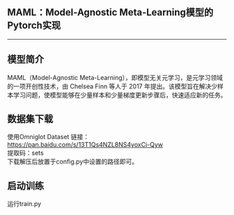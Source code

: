 ﻿## MAML：Model-Agnostic Meta-Learning模型的Pytorch实现
---

## 模型简介
MAML（Model-Agnostic Meta-Learning），即模型无关元学习，是元学习领域的一项开创性技术，由 Chelsea Finn 等人于 2017 年提出。该模型旨在解决少样本学习问题，使模型能够在少量样本和少量梯度更新步骤后，快速适应新的任务。

## 数据集下载    
使用Omniglot Dataset
链接：https://pan.baidu.com/s/13T1Qs4NZL8NS4yoxCi-Qyw  
提取码：sets  
下载解压后放置于config.py中设置的路径即可。

## 启动训练
运行train.py

